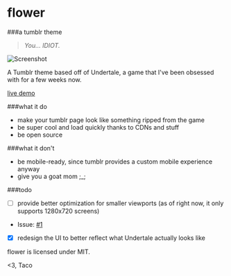 # flower
###a tumblr theme

>*You... IDIOT.*

![Screenshot](http://i.imgur.com/VWeEjI5.png)

A Tumblr theme based off of Undertale, a game that I've been obsessed with for a few weeks now.

[live demo](http://tumblr.thattacoguy.net)

###what it do 

 - make your tumblr page look like something ripped from the game
 - be super cool and load quickly thanks to CDNs and stuff
 - be open source

###what it don't
 
 - be mobile-ready, since tumblr provides a custom mobile experience anyway
 - give you a goat mom ;_;

###todo

 - [ ] provide better optimization for smaller viewports (as of right now, it only supports 1280x720 screens)
 * Issue: [#1](/../../issues/1)
 - [x] redesign the UI to better reflect what Undertale actually looks like

flower is licensed under MIT.

<3,
Taco
